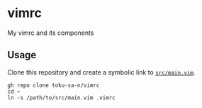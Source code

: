 # vimrc

My vimrc and its components

## Usage

Clone this repository and create a symbolic link to [`src/main.vim`](main.vim).

```
gh repo clone toku-sa-n/vimrc
cd ~
ln -s /path/to/src/main.vim .vimrc
```
